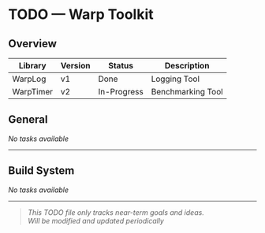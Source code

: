 # TODO — Warp Toolkit

## Overview

|Library  |Version|Status     |Description      |
|---------|-------|-----------|-----------------|
|WarpLog  |v1     |Done       |Logging Tool     |
|WarpTimer|v2     |In-Progress|Benchmarking Tool|

## General
*No tasks available*

---

## Build System
*No tasks available*

---

> *This TODO file only tracks near-term goals and ideas.  
> Will be modified and updated periodically*